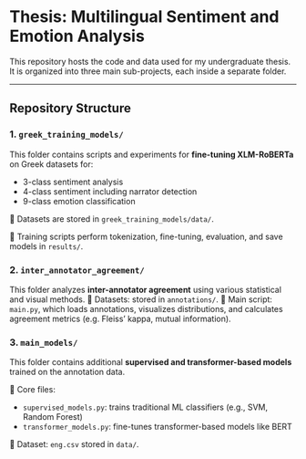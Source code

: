 # Thesis: Multilingual Sentiment and Emotion Analysis

This repository hosts the code and data used for my undergraduate thesis. It is organized into three main sub-projects, each inside a separate folder.

---

##  Repository Structure

### 1. `greek_training_models/`
This folder contains scripts and experiments for **fine-tuning XLM-RoBERTa** on Greek datasets for:
- 3-class sentiment analysis
- 4-class sentiment including narrator detection
- 9-class emotion classification

🔹 Datasets are stored in `greek_training_models/data/`.

🔹 Training scripts perform tokenization, fine-tuning, evaluation, and save models in `results/`.

### 2. `inter_annotator_agreement/`
This folder analyzes **inter-annotator agreement** using various statistical and visual methods.
 🔹 Datasets: stored in `annotations/`.
🔹 Main script: `main.py`, which loads annotations, visualizes distributions, and calculates agreement metrics (e.g. Fleiss’ kappa, mutual information).

### 3. `main_models/`
This folder contains additional **supervised and transformer-based models** trained on the annotation data.

🔹 Core files:
- `supervised_models.py`: trains traditional ML classifiers (e.g., SVM, Random Forest)
- `transformer_models.py`: fine-tunes transformer-based models like BERT

🔹 Dataset: `eng.csv` stored in `data/`.
